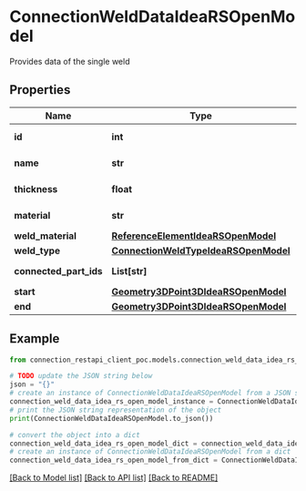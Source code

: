 # ConnectionWeldDataIdeaRSOpenModel

Provides data of the single weld

## Properties

Name | Type | Description | Notes
------------ | ------------- | ------------- | -------------
**id** | **int** | Id of the weld | [optional] 
**name** | **str** | Name of the weld | [optional] 
**thickness** | **float** | Thickness of the weld | [optional] 
**material** | **str** | Name of the material | [optional] 
**weld_material** | [**ReferenceElementIdeaRSOpenModel**](ReferenceElementIdeaRSOpenModel.md) |  | [optional] 
**weld_type** | [**ConnectionWeldTypeIdeaRSOpenModel**](ConnectionWeldTypeIdeaRSOpenModel.md) |  | [optional] 
**connected_part_ids** | **List[str]** | Id of the weld | [optional] 
**start** | [**Geometry3DPoint3DIdeaRSOpenModel**](Geometry3DPoint3DIdeaRSOpenModel.md) |  | [optional] 
**end** | [**Geometry3DPoint3DIdeaRSOpenModel**](Geometry3DPoint3DIdeaRSOpenModel.md) |  | [optional] 

## Example

```python
from connection_restapi_client_poc.models.connection_weld_data_idea_rs_open_model import ConnectionWeldDataIdeaRSOpenModel

# TODO update the JSON string below
json = "{}"
# create an instance of ConnectionWeldDataIdeaRSOpenModel from a JSON string
connection_weld_data_idea_rs_open_model_instance = ConnectionWeldDataIdeaRSOpenModel.from_json(json)
# print the JSON string representation of the object
print(ConnectionWeldDataIdeaRSOpenModel.to_json())

# convert the object into a dict
connection_weld_data_idea_rs_open_model_dict = connection_weld_data_idea_rs_open_model_instance.to_dict()
# create an instance of ConnectionWeldDataIdeaRSOpenModel from a dict
connection_weld_data_idea_rs_open_model_from_dict = ConnectionWeldDataIdeaRSOpenModel.from_dict(connection_weld_data_idea_rs_open_model_dict)
```
[[Back to Model list]](../README.md#documentation-for-models) [[Back to API list]](../README.md#documentation-for-api-endpoints) [[Back to README]](../README.md)


